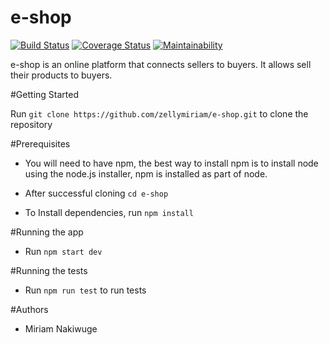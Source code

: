 # e-shop
[![Build Status](https://travis-ci.org/zellymiriam/e-shop.svg?branch=develop)](https://travis-ci.org/zellymiriam/e-shop)
[![Coverage Status](https://coveralls.io/repos/github/zellymiriam/e-shop/badge.svg?branch=develop)](https://coveralls.io/github/zellymiriam/e-shop?branch=develop)
[![Maintainability](https://api.codeclimate.com/v1/badges/d6efc592b414bdc096b5/maintainability)](https://codeclimate.com/github/zellymiriam/e-shop/maintainability)

e-shop is an online platform that connects sellers to buyers. It allows sell their products to buyers.

#Getting Started

Run `git clone https://github.com/zellymiriam/e-shop.git` to clone the repository

#Prerequisites

- You will need to have npm, the best way to install npm is to install node using the node.js installer, npm is installed as part of node.

- After successful cloning `cd e-shop`
- To Install dependencies, run `npm install`

#Running the app
- Run `npm start dev`

#Running the tests
- Run `npm run test` to run tests

#Authors

- Miriam Nakiwuge